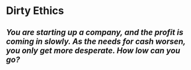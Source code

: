 # Dirty Ethics
## *You are starting up a company, and the profit is coming in slowly. As the needs for cash worsen, you only get more desperate. How low can you go?*
